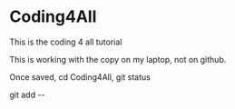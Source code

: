 # Coding4All
This is the coding 4 all tutorial

This is working with the copy on my laptop, not on github.

Once saved, cd Coding4All, git status

git add --